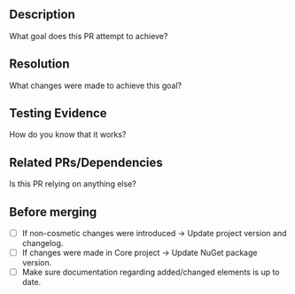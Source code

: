 ## Description
What goal does this PR attempt to achieve?

## Resolution
What changes were made to achieve this goal?

## Testing Evidence
How do you know that it works?

## Related PRs/Dependencies
Is this PR relying on anything else?

## Before merging
- [ ] If non-cosmetic changes were introduced -> Update project version and changelog.
- [ ] If changes were made in Core project -> Update NuGet package version.
- [ ] Make sure documentation regarding added/changed elements is up to date.
